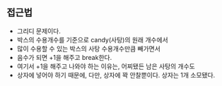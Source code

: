 ## 접근법
  - 그리디 문제이다.
  - 박스의 수용개수를 기준으로 candy(사탕)의 원래 개수에서
  - 많이 수용할 수 있는 박스의 사탕 수용개수만큼 빼가면서
  - 음수가 되면 +1을 해주고 break한다.
  - 여기서 +1을 해주고 나와야 하는 이유는, 어찌됐든 남은 사탕의 개수도
  - 상자에 넣어야 하기 때문에, 다만, 상자에 꽉 안찰뿐이다. 상자는 1개 소모됐다.
